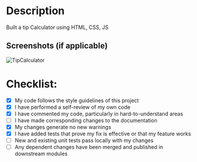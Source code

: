 # Description

Built a tip Calculator using HTML, CSS, JS

## Screenshots (if applicable)
![TipCalculator](https://user-images.githubusercontent.com/83425682/203776159-204cb40e-bb2e-4bd7-bb6f-4b8e485c1a89.PNG)

# Checklist:

- [x] My code follows the style guidelines of this project
- [x] I have performed a self-review of my own code
- [x] I have commented my code, particularly in hard-to-understand areas
- [ ] I have made corresponding changes to the documentation
- [x] My changes generate no new warnings
- [x] I have added tests that prove my fix is effective or that my feature works
- [ ] New and existing unit tests pass locally with my changes
- [ ] Any dependent changes have been merged and published in downstream modules
